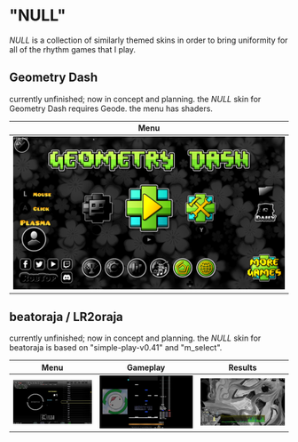 # "NULL"

_NULL_ is a collection of similarly themed skins in order to bring uniformity for all of the rhythm games that I play. 



## Geometry Dash

currently unfinished; now in concept and planning.
the _NULL_ skin for Geometry Dash requires Geode. the menu has shaders.

| Menu          | 
| ------------- | 
| ![Geometry Dash Menu](https://github.com/jahrei/null/blob/83c694598378538d6dfc8f3e1c87f754e973a208/screenshots/2024_08_27_16_16_692.png)  |


## beatoraja / LR2oraja
currently unfinished; now in concept and planning.
the _NULL_ skin for beatoraja is based on "simple-play-v0.41" and "m_select".

| Menu          | Gameplay      | Results    |
| ------------- | ------------- | ------------- |
| ![beatoraja menu](https://github.com/jahrei/null/blob/83c694598378538d6dfc8f3e1c87f754e973a208/screenshots/2024_08_27_16_03_690.png)  | ![beatoraja v1](https://github.com/jahrei/null/blob/83c694598378538d6dfc8f3e1c87f754e973a208/screenshots/2024_08_27_16_21_166.png)  | ![beatoraja results](https://github.com/jahrei/null/blob/83c694598378538d6dfc8f3e1c87f754e973a208/screenshots/2024_08_27_15_47_177.png)
